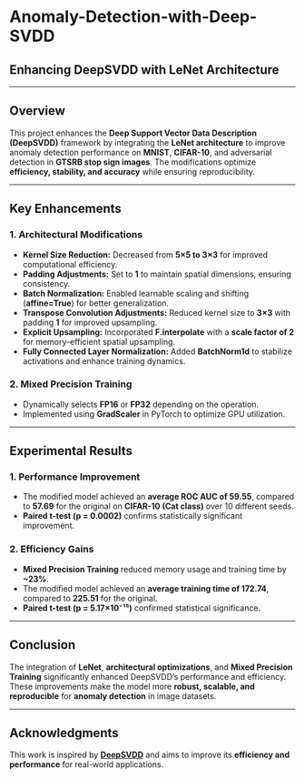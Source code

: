 # Anomaly-Detection-with-Deep-SVDD

## Enhancing DeepSVDD with LeNet Architecture

---

## **Overview**
This project enhances the **Deep Support Vector Data Description (DeepSVDD)** framework by integrating the **LeNet architecture** to improve anomaly detection performance on **MNIST**, **CIFAR-10**, and adversarial detection in **GTSRB stop sign images**. The modifications optimize **efficiency, stability, and accuracy** while ensuring reproducibility.

---

## **Key Enhancements**

### **1. Architectural Modifications**
- **Kernel Size Reduction:** Decreased from **5×5 to 3×3** for improved computational efficiency.
- **Padding Adjustments:** Set to **1** to maintain spatial dimensions, ensuring consistency.
- **Batch Normalization:** Enabled learnable scaling and shifting (**affine=True**) for better generalization.
- **Transpose Convolution Adjustments:** Reduced kernel size to **3×3** with padding **1** for improved upsampling.
- **Explicit Upsampling:** Incorporated **F.interpolate** with a **scale factor of 2** for memory-efficient spatial upsampling.
- **Fully Connected Layer Normalization:** Added **BatchNorm1d** to stabilize activations and enhance training dynamics.

### **2. Mixed Precision Training**
- Dynamically selects **FP16** or **FP32** depending on the operation.
- Implemented using **GradScaler** in PyTorch to optimize GPU utilization.

---

## **Experimental Results**

### **1. Performance Improvement**
- The modified model achieved an **average ROC AUC of 59.55**, compared to **57.69** for the original on **CIFAR-10 (Cat class)** over 10 different seeds.
- **Paired t-test (p = 0.0002)** confirms statistically significant improvement.

### **2. Efficiency Gains**
- **Mixed Precision Training** reduced memory usage and training time by **~23%**.
- The modified model achieved an **average training time of 172.74**, compared to **225.51** for the original.
- **Paired t-test (p = 5.17×10⁻¹⁵)** confirmed statistical significance.

---

## **Conclusion**
The integration of **LeNet**, **architectural optimizations**, and **Mixed Precision Training** significantly enhanced DeepSVDD’s performance and efficiency. These improvements make the model more **robust, scalable, and reproducible** for **anomaly detection** in image datasets.

---

## **Acknowledgments**
This work is inspired by [**DeepSVDD**](https://proceedings.mlr.press/v80/ruff18a.html) and aims to improve its **efficiency and performance** for real-world applications.
